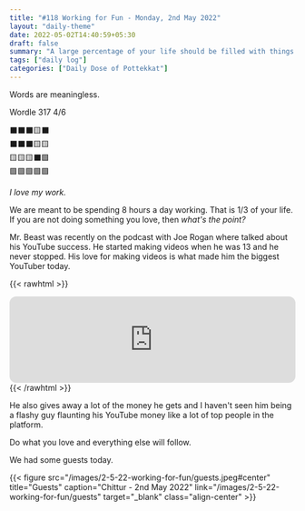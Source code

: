 ```yaml
---
title: "#118 Working for Fun - Monday, 2nd May 2022"
layout: "daily-theme"
date: 2022-05-02T14:40:59+05:30
draft: false
summary: "A large percentage of your life should be filled with things you absolutely love to do."
tags: ["daily log"]
categories: ["Daily Dose of Pottekkat"]
---
```


Words are meaningless.

Wordle 317 4/6

⬛⬛⬛🟨⬛\
⬛⬛⬛🟨🟨\
🟨🟨🟨⬛🟩\
🟩🟩🟩🟩🟩

_I love my work._

We are meant to be spending 8 hours a day working. That is 1/3 of your life. If you are not doing something you love, then _what's the point?_

Mr. Beast was recently on the podcast with Joe Rogan where talked about his YouTube success. He started making videos when he was 13 and he never stopped. His love for making videos is what made him the biggest YouTuber today.

{{< rawhtml >}}
<iframe style="border-radius:12px" src="https://open.spotify.com/embed/episode/5lokpznqvSrJO3gButgQvs?utm_source=generator" width="100%" height="152" frameBorder="0" allowfullscreen="" allow="autoplay; clipboard-write; encrypted-media; fullscreen; picture-in-picture"></iframe>
{{< /rawhtml >}}

He also gives away a lot of the money he gets and I haven't seen him being a flashy guy flaunting his YouTube money like a lot of top people in the platform.

Do what you love and everything else will follow.

We had some guests today.

{{< figure src="/images/2-5-22-working-for-fun/guests.jpeg#center" title="Guests" caption="Chittur - 2nd May 2022" link="/images/2-5-22-working-for-fun/guests" target="_blank" class="align-center" >}}

